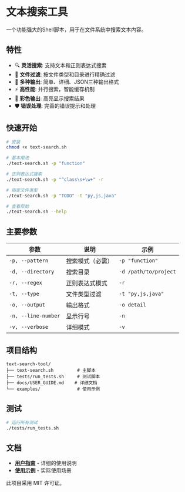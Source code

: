 # 文本搜索工具

一个功能强大的Shell脚本，用于在文件系统中搜索文本内容。

## 特性

- 🔍 **灵活搜索**: 支持文本和正则表达式搜索
- 📁 **文件过滤**: 按文件类型和目录进行精确过滤
- 🎨 **多种输出**: 简单、详细、JSON三种输出格式
- ⚡ **高性能**: 并行搜索，智能缓存机制
- 🌈 **彩色输出**: 高亮显示搜索结果
- 🛡️ **错误处理**: 完善的错误提示和处理

## 快速开始

```bash
# 安装
chmod +x text-search.sh

# 基本用法
./text-search.sh -p "function"

# 正则表达式搜索
./text-search.sh -p "^class\s+\w+" -r

# 指定文件类型
./text-search.sh -p "TODO" -t "py,js,java"

# 查看帮助
./text-search.sh --help
```

## 主要参数

| 参数 | 说明 | 示例 |
|------|------|------|
| `-p, --pattern` | 搜索模式（必需） | `-p "function"` |
| `-d, --directory` | 搜索目录 | `-d /path/to/project` |
| `-r, --regex` | 正则表达式模式 | `-r` |
| `-t, --type` | 文件类型过滤 | `-t "py,js,java"` |
| `-o, --output` | 输出格式 | `-o detail` |
| `-n, --line-number` | 显示行号 | `-n` |
| `-v, --verbose` | 详细模式 | `-v` |

## 项目结构

```
text-search-tool/
├── text-search.sh         # 主脚本
├── tests/run_tests.sh     # 测试脚本
├── docs/USER_GUIDE.md    # 详细文档
└── examples/              # 使用示例
```

## 测试

```bash
# 运行所有测试
./tests/run_tests.sh
```

## 文档

- [**用户指南**](docs/USER_GUIDE.md) - 详细的使用说明
- [**使用示例**](examples/usage_examples.sh) - 实际使用场景

此项目采用 MIT 许可证。